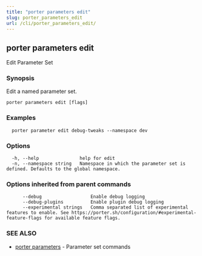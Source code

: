 ```yaml
---
title: "porter parameters edit"
slug: porter_parameters_edit
url: /cli/porter_parameters_edit/
---
```

## porter parameters edit

Edit Parameter Set

### Synopsis

Edit a named parameter set.

```
porter parameters edit [flags]
```

### Examples

```
  porter parameter edit debug-tweaks --namespace dev
```

### Options

```
  -h, --help               help for edit
  -n, --namespace string   Namespace in which the parameter set is defined. Defaults to the global namespace.
```

### Options inherited from parent commands

```
      --debug                  Enable debug logging
      --debug-plugins          Enable plugin debug logging
      --experimental strings   Comma separated list of experimental features to enable. See https://porter.sh/configuration/#experimental-feature-flags for available feature flags.
```

### SEE ALSO

* [porter parameters](/cli/porter_parameters/)	 - Parameter set commands

